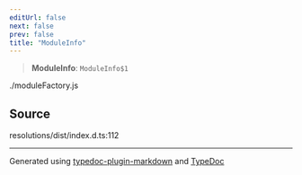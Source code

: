 ```yaml
---
editUrl: false
next: false
prev: false
title: "ModuleInfo"
---
```


> **ModuleInfo**: `ModuleInfo$1`

./moduleFactory.js

## Source

resolutions/dist/index.d.ts:112

***
Generated using [typedoc-plugin-markdown](https://www.npmjs.com/package/typedoc-plugin-markdown) and [TypeDoc](https://typedoc.org/)
